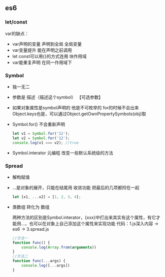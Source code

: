 ## es6

### let/const

var的缺点：

- var声明的变量 声明到全局 全局变量
- var变量提升 能在声明之前调用
- let const可以用{}的方式连用 块作用域
- var能重复声明 在同一作用域下

### Symbol

- 独一无二

- 参数是 描述（描述这个symbol） 【可选参数】

- 如果对象属性是symbol声明的 他是不可枚举的 for的时候不会出来 Object.keys也是，可以通过Object.getOwnPropertySymbols(obj)取

- Symbol.for() 不会重新声明

  ```javascript
  let v1 = Symbol.for('12');
  let v2 = Symbol.for('12');
  console.log(v1 === v2); //true
  ```

- Symbol.interator 元编程 改变一些默认系统级的方法

### Spread

- 解构赋值

- …是对象的展开，只能在结尾用 收敛功能 把最后的几项都捋在一起

  ```javascript
  let [x1, ...x2] = [1, 2, 3, 4];
  ```

- 类数组 转化为 数组

  两种方法的区别是Symbol.interator，{xxx}中打出来其实有这个属性，有它才能用…，也可以在对象上自己添加这个属性来实现功能  代码：1.js深入内容 -> es6 -> 3.spread.js

  ```javascript
  //方法一
  function func() {
      console.log(Array.from(arguments))
  }
  //方法二
  function func(...args) {
      console.log([...args])
  }
  ```

  